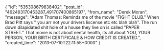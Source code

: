  {
   "id": "535308679838402",
   "post_id": "462493170453287_491707400865197",
   "from_name": "Derek Moran",
   "message": "Adam Thomas: Reminds me of the movie \"FIGHT CLUB.\" When Brad Pitt says \" you arr not your drivers liscense etc etc blah blah\". The run down dilapidated shit hole of a house they live on is called \"PAPER STREET.\" That movie is not about nental health, its all about YOU, YOUR PERSON, YOUR BIRTH CERTIFICALE & HOW CREDIT IS CREATED.",
   "created_time": "2013-07-10T22:11:55+0000"
 }
